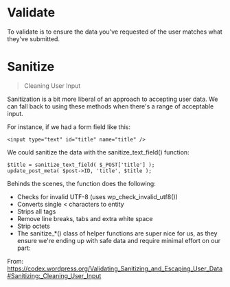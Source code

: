 # Validate

To validate is to ensure the data you've requested of the user matches what they've submitted.

# Sanitize
> Cleaning User Input

Sanitization is a bit more liberal of an approach to accepting user data. We can fall back to using these methods when there's a range of acceptable input.

For instance, if we had a form field like this:
```
<input type="text" id="title" name="title" />
```

We could sanitize the data with the sanitize_text_field() function:
```
$title = sanitize_text_field( $_POST['title'] );
update_post_meta( $post->ID, 'title', $title );
```

Behinds the scenes, the function does the following:
- Checks for invalid UTF-8 (uses wp_check_invalid_utf8())
- Converts single < characters to entity
- Strips all tags
- Remove line breaks, tabs and extra white space
- Strip octets
- The sanitize_*() class of helper functions are super nice for us, as they ensure we're ending up with safe data and require minimal effort on our part:

From: https://codex.wordpress.org/Validating_Sanitizing_and_Escaping_User_Data#Sanitizing:_Cleaning_User_Input
